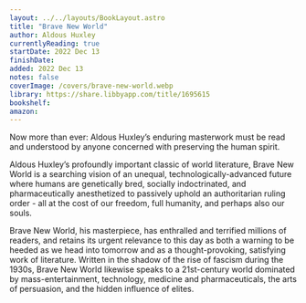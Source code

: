 ```yaml
---
layout: ../../layouts/BookLayout.astro
title: "Brave New World"
author: Aldous Huxley
currentlyReading: true
startDate: 2022 Dec 13
finishDate: 
added: 2022 Dec 13
notes: false
coverImage: /covers/brave-new-world.webp
library: https://share.libbyapp.com/title/1695615
bookshelf:
amazon:
---
```


Now more than ever: Aldous Huxley’s enduring masterwork must be read and understood by anyone concerned with preserving the human spirit.

Aldous Huxley’s profoundly important classic of world literature, Brave New World is a searching vision of an unequal, technologically-advanced future where humans are genetically bred, socially indoctrinated, and pharmaceutically anesthetized to passively uphold an authoritarian ruling order - all at the cost of our freedom, full humanity, and perhaps also our souls.

Brave New World, his masterpiece, has enthralled and terrified millions of readers, and retains its urgent relevance to this day as both a warning to be heeded as we head into tomorrow and as a thought-provoking, satisfying work of literature. Written in the shadow of the rise of fascism during the 1930s, Brave New World likewise speaks to a 21st-century world dominated by mass-entertainment, technology, medicine and pharmaceuticals, the arts of persuasion, and the hidden influence of elites.

<!-- ### Notes & Highlights -->

<BuyBook
  library   = {frontmatter.library}
  bookshelf = {frontmatter.bookshelf}
  amazon    = {frontmatter.amazon}
/>
